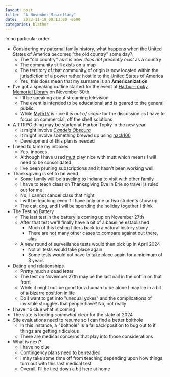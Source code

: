 ```yaml
---
layout: post
title:  "A November Miscellany"
date:   2023-11-18 00:13:00 -0500
categories: blather
---
```

In no particular order:

+ Considering my paternal family history, what happens when the United States of America becomes "the old country" some day?
  + The "old country" as it is now *does not presently exist* as a country
  + The community still exists on a map
  + The territory of that community of origin is now located within the jurisdiction of a power rather hostile to the United States of America
  + Yes, this does mean that my surname is an **Americanization**
+ I've got a speaking outline started for the event at [Harbor-Topky Memorial Library](https://www.harbortopky.lib.oh.us) on November 30th
  + I'll be speaking about streaming television
  + The event is intended to be educational and is geared to the general public
  + While [MythTV](https://www.mythtv.org) is nice it is *out of scope* for the discussion as I have to focus on commercial, off the shelf solutions
+ A TTRPG thing may be started at Harbor-Topky in the new year
  + It might involve [*Candela Obscura*](https://darringtonpress.com/candela/)
  + It might involve something brewed up using [hack100](https://hack100rpg.com)
  + Development of this plan is needed
+ I need to tame my inboxes
  + Yes, inboxes
  + Although I have used [mutt](https://en.wikipedia.org/wiki/Mutt_(email_client)) play nice with mutt which means I will need to be consolidated
  + I've been pruning subscriptions and it hasn't been working well
+ Thanksgiving is set to be weird
  + Some family will be traveling to Indiana to visit with other family
  + I have to teach class on Thanksgiving Eve in Erie so travel is ruled out for me
  + No, I cannot cancel class that night
  + I will be teaching even if I have only one or two students show up
  + The cat, dog, and I will be spending the holiday together I think
+ The Testing Battery
  + The last test in the battery is coming up on November 27th
  + After that test we'll finally have a bit of a baseline established
    + Much of this testing filters back to a natural history study
    + There are not many other cases to compare against out there, alas
  + A new round of surveillance tests would then pick up in April 2024
    + Not all tests would take place again
    + Some tests would not have to take place again for a minimum of 3 years
+ Dating and relationships
  + Pretty much a dead letter
  + The test on November 27th may be the last nail in the coffin on that front
  + While it might not be good for a human to be alone I may be in a bit of a bizarre position in life
  + Do I want to get into "unequal yokes" and the complications of invisible struggles that people have?  No, not really
+ I have no clue what is coming
+ The slate is looking *somewhat* clear for the state of 2024
+ Site evaluations need to resume so I can find a better bolthole
  + In this instance, a "bolthole" is a fallback position to bug out to if things are getting ridiculous
  + There are medical concerns that play into those considerations
+ What is next?
  + I have no clue
  + Contingency plans need to be readied
  + I may take some time off from teaching depending upon how things turn out with this last medical test
  + Overall, I'll be tied down a bit here at home
